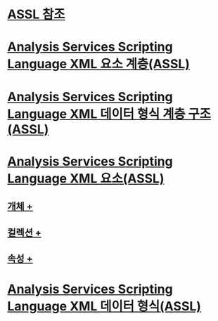 # [ASSL 참조](analysis-services-scripting-language-assl-for-xmla.md)
# [Analysis Services Scripting Language XML 요소 계층(ASSL)](analysis-services-scripting-language-xml-element-hierarchy-assl.md)
# [Analysis Services Scripting Language XML 데이터 형식 계층 구조(ASSL)](analysis-services-scripting-language-xml-data-type-hierarchy-assl.md)
# [Analysis Services Scripting Language XML 요소(ASSL)](analysis-services-scripting-language-xml-elements-assl.md)
## [개체 +](objects/objects-assl.md)
## [컬렉션 +](collections/collections-assl.md)
## [속성 +](properties/properties-assl.md)
# [Analysis Services Scripting Language XML 데이터 형식(ASSL)](data-type/analysis-services-scripting-language-xml-data-types-assl.md)
